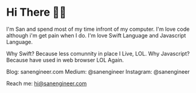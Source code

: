 # Hi There 👋🏽

I'm San and spend most of my time infront of my computer. I'm love code although i'm get pain when I do.
I'm love Swift Language and Javascript Language.

Why Swift? Because less comunnity in place I Live, LOL. 
Why Javascript? Because have used in web browser LOL Again.

Blog: sanengineer.com
Medium: @sanengineer
Instagram: @sanengineer

Reach me: hi@sanengineer.com



